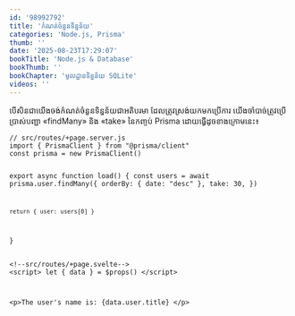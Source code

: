 ```yaml
---
id: '98992792'
title: 'កំណត់ចំនួន​ទិន្នន័យ'
categories: 'Node.js, Prisma'
thumb: ''
date: '2025-08-23T17:29:07'
bookTitle: 'Node.js & Database'
bookThumb: ''
bookChapter: 'មូលដ្ឋាន​ទិន្នន័យ SQLite'
videos: ''
---
```

<p>បើសិនជា​យើង​ចង់​កំណត់​ចំនួន​ទិន្នន័យ​ជា​អតិបរមា ​ដែល​ត្រូវ​ស្រង់យក​មក​ប្រើការ យើង​ចាំបាច់​ត្រូវ​ប្រើប្រាស់​បញ្ជា «findMany» និង «take» នៃ​កញ្ចប់ Prisma ដោយ​ធ្វើ​ដូច​ខាង​ក្រោម​នេះ៖</p><pre><code class="js javascript js-code">// src/routes/+page.server.js
import { PrismaClient } from "@prisma/client"
const prisma = new PrismaClient()

export async function load() {
	const users = await prisma.user.findMany({ 
        orderBy: { date: "desc" },
        take: 30,
    })

	return { user: users[0] }
}
</code></pre><pre><code class="svelte">&lt;!--src/routes/+page.svelte--&gt;
&lt;script&gt;
	let { data } = $props()
&lt;/script&gt;

&lt;p&gt;The user's name is: {data.user.title} &lt;/p&gt; </code></pre>
